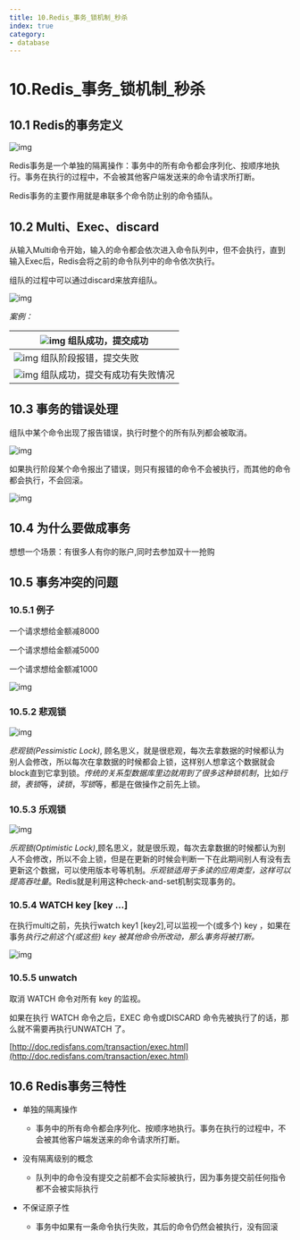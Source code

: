 ```yaml
---
title: 10.Redis_事务_锁机制_秒杀
index: true
category:
- database
---
```

# 10.Redis_事务_锁机制_秒杀

## 10.1 Redis的事务定义

![img](https://img-1305804786.cos.ap-beijing.myqcloud.com//picgo202210212036537.png) 

Redis事务是一个单独的隔离操作：事务中的所有命令都会序列化、按顺序地执行。事务在执行的过程中，不会被其他客户端发送来的命令请求所打断。

Redis事务的主要作用就是串联多个命令防止别的命令插队。

## 10.2 Multi、Exec、discard

从输入Multi命令开始，输入的命令都会依次进入命令队列中，但不会执行，直到输入Exec后，Redis会将之前的命令队列中的命令依次执行。

组队的过程中可以通过discard来放弃组队。  

![img](https://img-1305804786.cos.ap-beijing.myqcloud.com//picgo202210212036422.jpg) 

*案例：*

| ![img](https://img-1305804786.cos.ap-beijing.myqcloud.com//picgo202210212036646.png) 组队成功，提交成功 |
| ------------------------------------------------------------ |
| ![img](https://img-1305804786.cos.ap-beijing.myqcloud.com//picgo202210212036815.png) 组队阶段报错，提交失败 |
| ![img](https://img-1305804786.cos.ap-beijing.myqcloud.com//picgo202210212036908.png) 组队成功，提交有成功有失败情况 |

## 10.3 事务的错误处理

组队中某个命令出现了报告错误，执行时整个的所有队列都会被取消。

![img](https://img-1305804786.cos.ap-beijing.myqcloud.com//picgo202210212036001.png) 

如果执行阶段某个命令报出了错误，则只有报错的命令不会被执行，而其他的命令都会执行，不会回滚。

![img](https://img-1305804786.cos.ap-beijing.myqcloud.com//picgo202210212036969.png) 

## 10.4 为什么要做成事务

想想一个场景：有很多人有你的账户,同时去参加双十一抢购

## 10.5 事务冲突的问题

### 10.5.1 例子

一个请求想给金额减8000

一个请求想给金额减5000

一个请求想给金额减1000

![img](https://img-1305804786.cos.ap-beijing.myqcloud.com//picgo202210212036328.png) 

### 10.5.2 悲观锁

![img](https://img-1305804786.cos.ap-beijing.myqcloud.com//picgo202210212036613.png) 

*悲观锁(Pessimistic Lock)*, 顾名思义，就是很悲观，每次去拿数据的时候都认为别人会修改，所以每次在拿数据的时候都会上锁，这样别人想拿这个数据就会block直到它拿到锁。*传统的关系型数据库里边就用到了很多这种锁机制*，比如*行锁*，*表锁*等，*读锁*，*写锁*等，都是在做操作之前先上锁。

### 10.5.3 乐观锁

![img](https://img-1305804786.cos.ap-beijing.myqcloud.com//picgo202210212036172.png) 

*乐观锁(Optimistic Lock)*,顾名思义，就是很乐观，每次去拿数据的时候都认为别人不会修改，所以不会上锁，但是在更新的时候会判断一下在此期间别人有没有去更新这个数据，可以使用版本号等机制。*乐观锁适用于多读的应用类型，这样可以提高吞吐量*。Redis就是利用这种check-and-set机制实现事务的。

### 10.5.4 WATCH key [key ...]

在执行multi之前，先执行watch key1 [key2],可以监视一个(或多个) key ，如果在事务*执行之前这个(或这些) key 被其他命令所改动，那么事务将被打断。*

![img](https://img-1305804786.cos.ap-beijing.myqcloud.com//picgo202210212036652.png) 

### 10.5.5 unwatch

取消 WATCH 命令对所有 key 的监视。

如果在执行 WATCH 命令之后，EXEC 命令或DISCARD 命令先被执行了的话，那么就不需要再执行UNWATCH 了。

[http://doc.redisfans.com/transaction/exec.html](http://doc.redisfans.com/transaction/exec.html)

## 10.6 Redis事务三特性

- 单独的隔离操作 

  - 事务中的所有命令都会序列化、按顺序地执行。事务在执行的过程中，不会被其他客户端发送来的命令请求所打断。 

- 没有隔离级别的概念 

  - 队列中的命令没有提交之前都不会实际被执行，因为事务提交前任何指令都不会被实际执行

- 不保证原子性 

  - 事务中如果有一条命令执行失败，其后的命令仍然会被执行，没有回滚 

 
